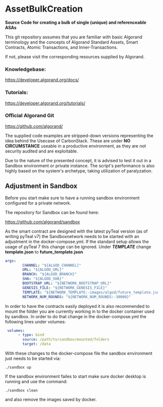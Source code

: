 # AssetBulkCreation
****Source Code for creating a bulk of single (unique) and referenceable ASAs****

This git repository assumes that you are familiar with basic Algorand terminology and the concepts of Algorand Standard Assets, Smart Contracts, Atomic Transactions, and Inner-Transactions. 

If not, please visit the corresponding resources supplied by Algorand. 

### Knowledgebase: 
https://developer.algorand.org/docs/
### Tutorials: 
https://developer.algorand.org/tutorials/
### Official Algorand Git
https://github.com/algorand/


The supplied code examples are stripped-down versions representing the idea behind the Usecase of CarbonStack. These are under **NO CIRCUMSTANCE** useable in a productive environment, as they are not security audited and are exploitable. 

Due to the nature of the presented concept, it is advised to test it out in a Sandbox environment or private instance. The script's performance is also highly based on the system's archetype, taking utilization of paralyzation. 


## Adjustment in Sandbox

Before you start make sure to have a running sandbox environment configured for a private network. 

The repository for Sandbox can be found here: 

https://github.com/algorand/sandbox

As the smart contract are designed with the latest pyTeal version (as of writing pyTeal v7) the Sandboxnetwork needs to be started with an adjustment in the docker-compose.yml. If the standard setup allows the usage of pyTeal 7 this change can be ignored.
Under ***TEMPLATE*** change ****template.json**** to ****future_template.json****

```yaml
args:
        CHANNEL: "${ALGOD_CHANNEL}"
        URL: "${ALGOD_URL}"
        BRANCH: "${ALGOD_BRANCH}"
        SHA: "${ALGOD_SHA}"
        BOOTSTRAP_URL: "${NETWORK_BOOTSTRAP_URL}"
        GENESIS_FILE: "${NETWORK_GENESIS_FILE}"
        TEMPLATE: "${NETWORK_TEMPLATE:-images/algod/future_template.json}"
        NETWORK_NUM_ROUNDS: "${NETWORK_NUM_ROUNDS:-30000}"
```        

In order to have the contracts easily deployed it is also recommended to mount the folder you are currently working in to the docker container used by sandbox. In order to do that change in the docker-compose.yml the following lines under volumes: 

```yaml
 volumes:
      - type: bind 
        source: /path/to/sandbox/mounted/folders
        target: /data
```
With these changes to the docker-compose file the sandbox environment just needs to be started via: 
```
./sandbox up
```
If the sandbox environment failes to start make sure docker desktop is running and use the command: 
```
./sandbox clean
```
and also remove the images saved by docker. 
